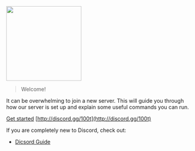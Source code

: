 <img src="https://raw.githubusercontent.com/smlbiobot/racfweb/master/racf/static/img/racf/logo/racf-logo-bg-red.png" width="200" height="200">

> Welcome!

It can be overwhelming to join a new server. This will guide you through how our server is set up and explain some useful commands you can run.

[Get started](members.md)
[http://discord.gg/100t](http://discord.gg/100t)

If you are completely new to Discord, check out:

- [Dicsord Guide](https://discordguide.us/guides.html#/desktop)

<!-- background color -->
<!-- ![color](#cc0000) -->

